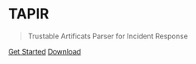 # TAPIR

> Trustable Artificats Parser for Incident Response 

[Get Started](#About) 
[Download](https://github.com/tap-ir/tapir/releases) 
